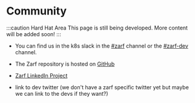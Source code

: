 # Community

:::caution Hard Hat Area
This page is still being developed. More content will be added soon!
:::

- You can find us in the k8s slack in the [#zarf](https://kubernetes.slack.com/archives/C03B6BJAUJ3) channel or the [#zarf-dev](https://kubernetes.slack.com/archives/C03BP9Z3CMA) channel.
- The Zarf repository is hosted on [GitHub](https://github.com/defenseunicorns/zarf)
- [Zarf LinkedIn Project](https://www.linkedin.com/company/zarf-project/)


- link to dev twitter (we don't have a zarf specific twitter yet but maybe we can link to the devs if they want?)
